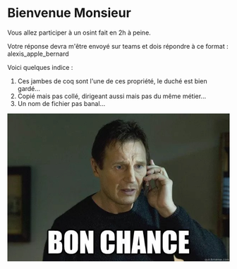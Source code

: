 # Bienvenue Monsieur

Vous allez participer à un osint fait en 2h à peine.

Votre réponse devra m'être envoyé sur teams et dois répondre à ce format : alexis_apple_bernard

Voici quelques indice :
  1. Ces jambes de coq sont l'une de ces propriété, le duché est bien gardé...
  2. Copié mais pas collé, dirigeant aussi mais pas du même métier...
  3. Un nom de fichier pas banal...

![](https://github.com/divtec-cejef/133a-sfa-html-cv-rayan-trigger/blob/rayan-cv/t%C3%A9l%C3%A9chargement.png)
